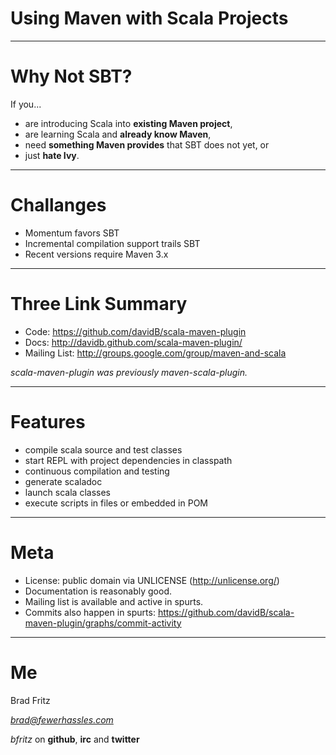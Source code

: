 # Using Maven with Scala Projects

---

# Why Not SBT?

If you...

* are introducing Scala into **existing Maven project**,
* are learning Scala and **already know Maven**,
* need **something Maven provides** that SBT does not yet, or
* just **hate Ivy**.

---

# Challanges

* Momentum favors SBT
* Incremental compilation support trails SBT
* Recent versions require Maven 3.x

---

# Three Link Summary

* Code: <https://github.com/davidB/scala-maven-plugin>
* Docs: <http://davidb.github.com/scala-maven-plugin/>
* Mailing List: <http://groups.google.com/group/maven-and-scala>

*scala-maven-plugin was previously maven-scala-plugin.*

---

# Features

* compile scala source and test classes
* start REPL with project dependencies in classpath
* continuous compilation and testing
* generate scaladoc
* launch scala classes
* execute scripts in files or embedded in POM

---

# Meta

* License: public domain via UNLICENSE (<http://unlicense.org/>)
* Documentation is reasonably good.
* Mailing list is available and active in spurts.
* Commits also happen in spurts: 
  https://github.com/davidB/scala-maven-plugin/graphs/commit-activity

---

# Me

Brad Fritz

*brad@fewerhassles.com*

*bfritz* on **github**, **irc** and **twitter**

